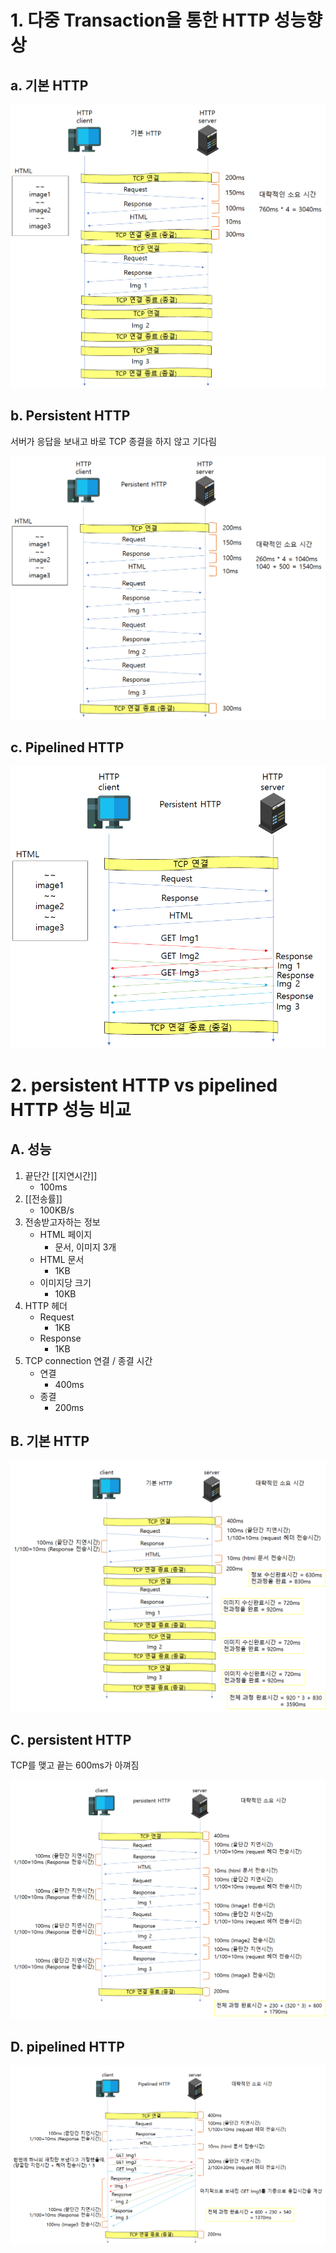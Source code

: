  # 1. 다중 Transaction을 통한 HTTP 성능향상
 
## a. 기본 HTTP

![](/bin/Network_image/network_3_26.png)

## b. Persistent HTTP

서버가 응답을 보내고 바로 TCP 종결을 하지 않고 기다림

![](/bin/Network_image/network_3_27.png)

## c. Pipelined HTTP

![](/bin/Network_image/network_3_28.png)

# 2. persistent HTTP vs pipelined HTTP 성능 비교

## A. 성능

1. 끝단간 [[지연시간]]
	- 100ms
2. [[전송률]]
	- 100KB/s
3. 전송받고자하는 정보
	- HTML 페이지
		- 문서, 이미지 3개
	- HTML 문서
		- 1KB
	- 이미지당 크기
		- 10KB
4. HTTP 헤더
	- Request
		- 1KB
	- Response
		- 1KB
5. TCP connection 연결 / 종결 시간
	- 연결
		- 400ms
	- 종결
		- 200ms

## B. 기본 HTTP

![](/bin/Network_image/network_3_31.png)

## C. persistent HTTP

TCP를 맺고 끝는 600ms가 아껴짐

![](/bin/Network_image/network_3_32.png)

## D. pipelined HTTP

![](/bin/Network_image/network_3_33.png)
